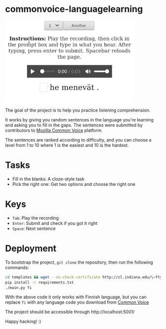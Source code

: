 # commonvoice-languagelearning

![Project in action](doc/demo.gif) 

The goal of the project is to help you practice listening comprehension.

It works by giving you random sentences in the language you're learning and
asking you to fill in the gaps. The sentences were submitted by contributors
to [Mozilla Common Voice](https://commonvoice.mozilla.org/) platform.

The sentences are ranked according to difficulty, and you can choose a level
from 1 to 10 where 1 is the easiest and 10 is the hardest.

# Tasks

* Fill in the blanks: A cloze-style task
* Pick the right one: Get two options and choose the right one

# Keys

* `Tab`: Play the recording
* `Enter`: Submit and check if you got it right
* `Space`: Next sentence

# Deployment

To bootstrap the project, `git clone` the repository, then run the following
commands:

```bash
cd templates && wget --no-check-certificate http://cl.indiana.edu/\~ftyers/cv/cv-corpus-6.1-2020-12-11.tar.gz -O- | tar zxf - && cd ..
pip install -r requirements.txt
./main.py fi
```

With the above code it only works with Finnish language, but you can replace
`fi` with any language code you download from [Common Voice](https://commonvoice.mozilla.org/datasets)

The project should be accessible through http://localhost:5001/

Happy hacking! :)
